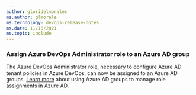 ```yaml
---
author: gloridelmorales
ms.author: glmorale
ms.technology: devops-release-notes
ms.date: 11/16/2021
ms.topic: include
---
```

### Assign Azure DevOps Administrator role to an Azure AD group

The Azure DevOps Administrator role, necessary to configure Azure AD tenant policies in Azure DevOps, can now be assigned to an Azure AD groups. [Learn more](https://docs.microsoft.com/azure/active-directory/roles/groups-concept) about using Azure AD groups to manage role assignments in Azure AD.